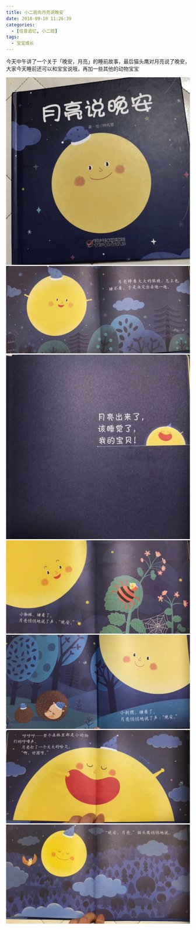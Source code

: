 ```yaml
---
title: 小二班向月亮说晚安
date: 2018-09-10 11:26:39
categories:
  - [往昔追忆, 小二班]
tags:
  - 宝宝成长
---
```


今天中午讲了一个关于「晚安，月亮」的睡前故事，最后猫头鹰对月亮说了晚安，大家今天睡前还可以和宝宝说哦，再加一些其他的动物宝宝

![](2018-09-10-amy/01.jpg)
![](2018-09-10-amy/02.jpg)
![](2018-09-10-amy/03.jpg)
![](2018-09-10-amy/04.jpg)
![](2018-09-10-amy/05.jpg)
![](2018-09-10-amy/06.jpg)
![](2018-09-10-amy/07.jpg)
